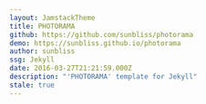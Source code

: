 ```yaml
---
layout: JamstackTheme
title: PHOTORAMA
github: https://github.com/sunbliss/photorama
demo: https://sunbliss.github.io/photorama
author: sunbliss
ssg: Jekyll
date: 2016-03-27T21:21:59.000Z
description: "'PHOTORAMA' template for Jekyll"
stale: true
---
```

